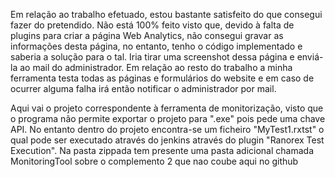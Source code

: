 Em relação ao trabalho efetuado, estou bastante satisfeito 
do que consegui fazer do pretendido. 
Não está 100% feito visto que, devido à falta de plugins 
para criar a página Web Analytics, não consegui gravar as informações desta página, no entanto, tenho o código implementado e saberia a solução para o tal.
Iria tirar uma screenshot dessa página e enviá-la ao mail do administrador.
Em relação ao resto do trabalho a minha ferramenta testa todas as páginas e formulários do website e em caso de ocurrer alguma
falha irá então notificar o administrador por mail. 


Aqui vai o projeto correspondente à ferramenta de monitorização, visto que o
programa não permite exportar o projeto para ".exe" pois pede uma chave API.
No entanto dentro do projeto encontra-se um ficheiro "MyTest1.rxtst" o qual
pode ser executado através do jenkins através do plugin "Ranorex Test 
Execution".
Na pasta zippada tem presente uma pasta adicional chamada MonitoringTool sobre o complemento 2 que nao coube aqui no github
